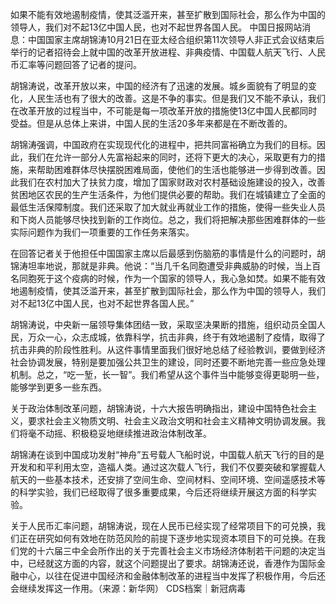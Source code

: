 如果不能有效地遏制疫情，使其泛滥开来，甚至扩散到国际社会，那么作为中国的领导人，我们对不起13亿中国人民，也对不起世界各国人民。 中国日报网站消息：中国国家主席胡锦涛10月21日在亚太经合组织第11次领导人非正式会议结束后举行的记者招待会上就中国的改革开放进程、非典疫情、中国载人航天飞行、人民币汇率等问题回答了记者的提问。

胡锦涛说，改革开放以来，中国的经济有了迅速的发展。城乡面貌有了明显的变化，人民生活也有了很大的改善。这是不争的事实。但是我们又不能不承认，我们在改革开放的过程当中，不可能是每一项改革开放的措施使13亿中国人民都同时受益。但是从总体上来讲，中国人民的生活20多年来都是在不断改善的。

胡锦涛强调，中国政府在实现现代化的进程中，把共同富裕确立为我们的目标。因此，我们在允许一部分人先富裕起来的同时，还将下更大的决心，采取更有力的措施，来帮助困难群体尽快摆脱困难局面，使他们的生活也能够进一步得到改善。因此我们在农村加大了扶贫力度，增加了国家财政对农村基础设施建设的投入，改善贫困地区农民的生产生活条件，为他们提供必要的帮助。我们在城镇建立了全面的最低生活保障制度。我们还采取了加大就业再就业工作的措施，使得一些失业人员和下岗人员能够尽快找到新的工作岗位。总之，我们将把解决那些困难群体的一些实际问题作为我们一项重要的工作任务来落实。

在回答记者关于他担任中国国家主席以后最感到伤脑筋的事情是什么的问题时，胡锦涛坦率地说，那就是非典。他说：“当几千名同胞遭受非典威胁的时候，当上百名同胞死于这个疫病的时候，作为一个国家的领导人，我心急如焚。如果不能有效地遏制疫情，使其泛滥开来，甚至扩散到国际社会，那么作为中国的领导人，我们对不起13亿中国人民，也对不起世界各国人民。”

胡锦涛说，中央新一届领导集体团结一致，采取坚决果断的措施，组织动员全国人民，万众一心，众志成城，依靠科学，抗击非典，终于有效地遏制了疫情，取得了抗击非典的阶段性胜利。从这件事情里面我们很好地总结了经验教训，要做到经济社会协调发展，特别是要加强公共卫生的建设，同时还要不断地完善一些应急处理机制。总之，“吃一堑，长一智”。我们希望从这个事件当中能够变得更聪明一些，能够学到更多一些东西。

关于政治体制改革问题，胡锦涛说，十六大报告明确指出，建设中国特色社会主义，要求社会主义物质文明、社会主义政治文明和社会主义精神文明协调发展。我们将毫不动摇、积极稳妥地继续推进政治体制改革。

胡锦涛在谈到中国成功发射“神舟”五号载人飞船时说，中国载人航天飞行的目的是开发和和平利用太空，造福人类。通过这次载人飞行，我们不仅要突破和掌握载人航天的一些基本技术，还安排了空间生命、空间材料、空间环境、空间遥感技术等的科学实验，我们已经取得了很多重要成果，今后还将继续开展这方面的科学实验。

关于人民币汇率问题，胡锦涛说，现在人民币已经实现了经常项目下的可兑换，我们正在研究如何有效地在防范风险的前提下逐步地实现资本项目下的可兑换。在我们党的十六届三中全会所作出的关于完善社会主义市场经济体制若干问题的决定当中，已经就这方面的内容，就这个问题提出了要求。胡锦涛还说，香港作为国际金融中心，以往在促进中国经济和金融体制改革的进程当中发挥了积极作用，今后还会继续发挥这一作用。（来源：新华网） CDS档案｜新冠病毒


